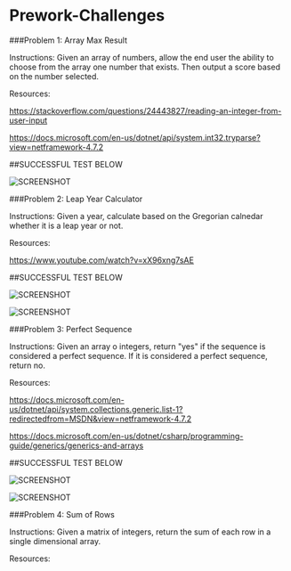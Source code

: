 # Prework-Challenges

###Problem 1: Array Max Result

Instructions:  Given an array of numbers, allow the end user the ability to choose from the array one number that exists. Then output a score based on the number selected.

Resources:

https://stackoverflow.com/questions/24443827/reading-an-integer-from-user-input

https://docs.microsoft.com/en-us/dotnet/api/system.int32.tryparse?view=netframework-4.7.2

##SUCCESSFUL TEST BELOW

![SCREENSHOT](https://github.com/ntibbals/Prework-CodeChallenges/blob/master/Challenge1-Screenshot.PNG)

###Problem 2: Leap Year Calculator

Instructions: Given a year, calculate based on the Gregorian calnedar whether it is a leap year or not.

Resources: 

https://www.youtube.com/watch?v=xX96xng7sAE

##SUCCESSFUL TEST BELOW

![SCREENSHOT](https://github.com/ntibbals/Prework-CodeChallenges/blob/master/Challenge2-negative-leap.PNG)

![SCREENSHOT](https://github.com/ntibbals/Prework-CodeChallenges/blob/master/Challenge2-negative-leap.PNG)

###Problem 3: Perfect Sequence

Instructions: Given an array o integers, return "yes" if the sequence is considered a perfect sequence. If it is considered a perfect sequence, return no.

Resources:

https://docs.microsoft.com/en-us/dotnet/api/system.collections.generic.list-1?redirectedfrom=MSDN&view=netframework-4.7.2

https://docs.microsoft.com/en-us/dotnet/csharp/programming-guide/generics/generics-and-arrays

##SUCCESSFUL TEST BELOW

![SCREENSHOT](https://github.com/ntibbals/Prework-CodeChallenges/blob/master/Challenge3-screenshot.PNG)

![SCREENSHOT](https://github.com/ntibbals/Prework-CodeChallenges/blob/master/Challenge3-negative-result.PNG)

###Problem 4: Sum of Rows

Instructions: Given a matrix of integers, return the sum of each row in a single dimensional array.

Resources: